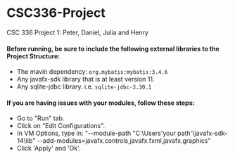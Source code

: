 # CSC336-Project
CSC 336 Project 1: Peter, Daniel, Julia and Henry


#### Before running, be sure to include the following external libraries to the Project Structure:
- The mavin dependency: ``` org.mybatis:mybatis:3.4.6 ```
- Any javafx-sdk library that is at least version 11. 
- Any sqlite-jdbc library. i.e. ```sqlite-jdbc-3.30.1 ```

#### If you are having issues with your modules, follow these steps:
- Go to "Run" tab.
- Click on "Edit Configurations".
- In VM Options, type in: "--module-path "C:\Users\'your path'\javafx-sdk-14\lib" --add-modules=javafx.controls,javafx.fxml,javafx.graphics"
- Click 'Apply' and 'Ok'.
